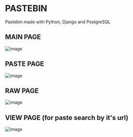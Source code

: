 # PASTEBIN
Pastebin made with Python, Django and PostgreSQL

## MAIN PAGE
![image](https://github.com/user-attachments/assets/0a015383-f27b-4f6c-a0d1-c56aac1635be)

## PASTE PAGE
![image](https://github.com/user-attachments/assets/419b84a5-10ca-425e-935f-41234de23368)

## RAW PAGE
![image](https://github.com/user-attachments/assets/93cf7287-84a4-49a1-8530-aceb7b075499)

## VIEW PAGE (for paste search by it's url)
![image](https://github.com/user-attachments/assets/18359dfb-4b62-4b76-9861-6f2b8878acd1)
